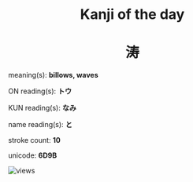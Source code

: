 <h1 align="center">Kanji of the day</h1>
<h1 align="center">涛</h1>
<p align="left">meaning(s): <b>billows, waves</b></p>
<p align="left">ON reading(s): <b>トウ</b></p>
<p align="left">KUN reading(s): <b>なみ</b></p>
<p align="left">name reading(s): <b>と</b></p>
<p align="left">stroke count: <b>10</b></p>
<p align="left">unicode: <b>6D9B</b></p>
<p align="left"><img src="https://komarev.com/ghpvc/?username=tristanwagner-kanjioftheday&label=Views&color=0e75b6&style=flat" alt="views"/></p>
